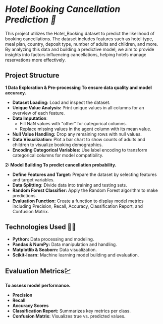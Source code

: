 # _Hotel Booking Cancellation Prediction 🏨_
This project utilizes the Hotel_Booking dataset to predict the likelihood of booking cancellations. The dataset includes features such as hotel type, meal plan, country, deposit type, number of adults and children, and more. By analyzing this data and building a predictive model, we aim to provide insights into factors influencing cancellations, helping hotels manage reservations more effectively.

## Project Structure 
**1 Data Exploration & Pre-processing To ensure data quality and model accuracy.**

- **Dataset Loading:** Load and inspect the dataset.<br>
- **Unique Value Analysis:** Print unique values in all columns for an overview of each feature.<br>
- **Data Imputation**:
  - Fill NaN values with "other" for categorical columns.<br>
  - Replace missing values in the agent column with its mean value.<br>
- **Null Value Handling:** Drop any remaining rows with null values.<br>
- **Data Visualization:** Plot a bar chart to show counts of adults and children to visualize booking demographics.<br>
- **Encoding Categorical Variables:** Use label encoding to transform categorical columns for model compatibility.<br>

**2: Model Building To predict cancellation probability.**

- **Define Features and Target:** Prepare the dataset by selecting features and target variables.<br>
- **Data Splitting:** Divide data into training and testing sets.<br>
- **Random Forest Classifier:** Apply the Random Forest algorithm to make predictions.<br>
- **Evaluation Function:** Create a function to display model metrics including Precision, Recall, Accuracy, Classification Report, and Confusion Matrix.<br>

## Technologies Used 👨‍💻
- **Python:** Data processing and modeling.<br>
- **Pandas & NumPy:** Data manipulation and handling.<br>
- **Matplotlib & Seaborn:** Data visualization.<br>
- **Scikit-learn:** Machine learning model building and evaluation.<br>

## Evaluation Metrics💹
**To assess model performance.<br>**

- **Precision**<br>
- **Recall**<br>
- **Accuracy Scores**<br>
- **Classification Report:** Summarizes key metrics per class.<br>
- **Confusion Matrix:** Visualizes true vs. predicted values.<br>
